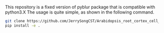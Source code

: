This repository is a fixed version of pyblur package that is compatible with python3.X
The usage is quite simple, as shown in the following command.


```bash
git clone https://github.com/JerrySongCST/Arabidopsis_root_cortex_cell_tracking.git && cd Arabidopsis_root_cortex_cell_tracking
pip install -e .
```
